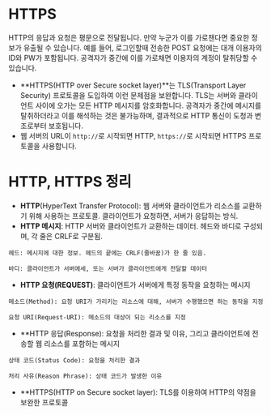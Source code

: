 # HTTPS
HTTP의 응답과 요청은 평문으로 전달됩니다. 만약 누군가 이를 가로챈다면 중요한 정보가 유출될 수 있습니다. 예를 들어, 로그인할때 전송한 POST 요청에는 대개 이용자의 ID와 PW가 포함됩니다. 공격자가 중간에 이를 가로채면 이용자의 계정이 탈취당할 수 있습니다.
* **HTTPS(HTTP over Secure socket layer)**는 TLS(Transport Layer Security) 프로토콜을 도입하여 이런 문제점을 보완합니다. TLS는 서버와 클라이언트 사이에 오가는 모든 HTTP 메시지를 암호화합니다. 공격자가 중간에 메시지를 탈취하더라고 이를 해석하는 것은 불가능하며, 결과적으로 HTTP 통신이 도청과 변조로부터 보호됩니다.
* 웹 서버의 URL이 ```http://```로 시작되면 HTTP, ```https://```로 시작되면 HTTPS 프로토콜을 사용합니다. 
# HTTP, HTTPS 정리
* **HTTP**(HyperText Transfer Protocol): 웹 서버와 클라이언트가 리소스를 교환하기 위해 사용하는 프로토콜. 클라이언트가 요청하면, 서버가 응답하는 방식.
* **HTTP 메시지**: HTTP 서버와 클라이언트가 교환하는 데이터. 헤드와 바디로 구성되며, 각 줄은 CRLF로 구분됨.
```
헤드: 메시지에 대한 정보. 헤드의 끝에는 CRLF(줄바꿈)가 한 줄 있음.

바디: 클라이언트가 서버에세, 또는 서버가 클라이언트에게 전달할 데이터
```
* **HTTP 요청(REQUEST)**: 클라이언트가 서버에게 특정 동작을 요청하는 메시지
```
메소드(Method): 요청 URI가 가리키는 리소스에 대해, 서버가 수행했으면 하는 동작을 지정

요청 URI(Request-URI): 메소드의 대상이 되는 리소스를 지정
```
* **HTTP 응답(Response): 요청을 처리한 결과 및 이유, 그리고 클라이언트에 전송할 웹 리소스를 포함하는 메시지
```
상태 코드(Status Code): 요청을 처리한 결과

처리 사유(Reason Phrase): 상태 코드가 발생한 이유
```
* **HTTPS(HTTP on Secure socket layer): TLS를 이용하여 HTTP의 약점을 보완한 프로토콜